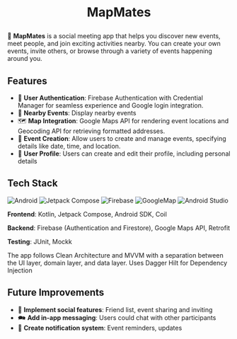 # <p align="center">MapMates</p>
:dancers: **MapMates** is a social meeting app that helps you discover new events, meet people, and join exciting activities nearby.
You can create your own events, invite others, or browse through a variety of events happening around you. 

## Features
- :key: **User Authentication**: Firebase Authentication with Credential Manager for seamless experience and Google login integration.
- :mag_right: **Nearby Events**: Display nearby events
- 🗺️ **Map Integration**: Google Maps API for rendering event locations and Geocoding API for retrieving formatted addresses.
- :tada: **Event Creation**: Allow users to create and manage events, specifying details like date, time, and location.
- :man: **User Profile**: Users can create and edit their profile, including personal details
## Tech Stack

![Android](https://img.shields.io/badge/Android-3DDC84?style=for-the-badge&logo=android&logoColor=white)
![Jetpack Compose](https://img.shields.io/badge/Jetpack_Compose-ffffff?style=for-the-badge&logo=jetpackcompose)
![Firebase](https://img.shields.io/badge/firebase-ffca28?style=for-the-badge&logo=firebase&logoColor=black)
![GoogleMap](https://img.shields.io/badge/Google_Map_Api-3d89fc?style=for-the-badge&logo=googlemaps&logoColor=white)
![Android Studio](https://img.shields.io/badge/Android_Studio-ffffff?style=for-the-badge&logo=androidstudio)

**Frontend**: Kotlin, Jetpack Compose, Android SDK, Coil

**Backend**: Firebase (Authentication and Firestore), Google Maps API, Retrofit

**Testing**: JUnit, Mockk

The app follows Clean Architecture and MVVM with a separation between the UI layer, domain layer, and data layer.
Uses Dagger Hilt for Dependency Injection

## Future Improvements
- 🤝 **Implement social features**: Friend list, event sharing and inviting
- 🗪 **Add in-app messaging**: Users could chat with other participants
- 🔔 **Create notification system**: Event reminders, updates
